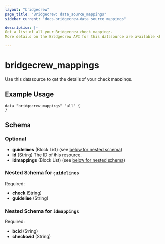 ```yaml
---
layout: "bridgecrew"
page_title: "Bridgecrew: data_source_mappings"
sidebar_current: "docs-bridgecrew-data_source_mappings"

description: |-
Get a list of all your Bridgecrew check mappings.
More details on the Bridgecrew API for this datasource are available <https://docs.bridgecrew.io/reference/getcheckovmappings>.

---
```


# bridgecrew_mappings

Use this datasource to get the details of your check mappings.




## Example Usage
```hcl
data "bridgecrew_mappings" "all" {
}
```
<!-- schema generated by tfplugindocs -->
## Schema

### Optional

- **guidelines** (Block List) (see [below for nested schema](#nestedblock--guidelines))
- **id** (String) The ID of this resource.
- **idmappings** (Block List) (see [below for nested schema](#nestedblock--idmappings))

<a id="nestedblock--guidelines"></a>
### Nested Schema for `guidelines`

Required:

- **check** (String)
- **guideline** (String)


<a id="nestedblock--idmappings"></a>
### Nested Schema for `idmappings`

Required:

- **bcid** (String)
- **checkovid** (String)
